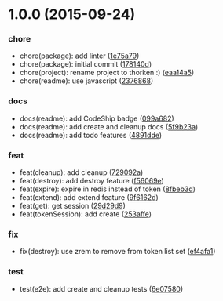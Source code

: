 <a name="1.0.0"></a>
# 1.0.0 (2015-09-24)


### chore

* chore(package): add linter ([1e75a79](https://github.com/RisingStack/thorken/commit/1e75a79))
* chore(package): initial commit ([178140d](https://github.com/RisingStack/thorken/commit/178140d))
* chore(project): rename project to thorken :) ([eaa14a5](https://github.com/RisingStack/thorken/commit/eaa14a5))
* chore(readme): use javascript ([2376868](https://github.com/RisingStack/thorken/commit/2376868))

### docs

* docs(readme): add CodeShip badge ([099a682](https://github.com/RisingStack/thorken/commit/099a682))
* docs(readme): add create and cleanup docs ([5f9b23a](https://github.com/RisingStack/thorken/commit/5f9b23a))
* docs(readme): add todo features ([4891dde](https://github.com/RisingStack/thorken/commit/4891dde))

### feat

* feat(cleanup): add cleanup ([729092a](https://github.com/RisingStack/thorken/commit/729092a))
* feat(destroy): add destroy feature ([f56069e](https://github.com/RisingStack/thorken/commit/f56069e))
* feat(expire): expire in redis instead of token ([8fbeb3d](https://github.com/RisingStack/thorken/commit/8fbeb3d))
* feat(extend): add extend feature ([9f6162d](https://github.com/RisingStack/thorken/commit/9f6162d))
* feat(get): get session ([29d29d9](https://github.com/RisingStack/thorken/commit/29d29d9))
* feat(tokenSession): add create ([253affe](https://github.com/RisingStack/thorken/commit/253affe))

### fix

* fix(destroy): use zrem to remove from token list set ([ef4afa1](https://github.com/RisingStack/thorken/commit/ef4afa1))

### test

* test(e2e): add create and cleanup tests ([6e07580](https://github.com/RisingStack/thorken/commit/6e07580))



